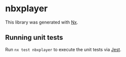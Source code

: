# nbxplayer

This library was generated with [Nx](https://nx.dev).

## Running unit tests

Run `nx test nbxplayer` to execute the unit tests via [Jest](https://jestjs.io).
